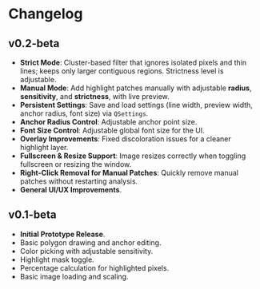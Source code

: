 # Changelog

## v0.2-beta
- **Strict Mode**: Cluster-based filter that ignores isolated pixels and thin lines; keeps only larger contiguous regions. Strictness level is adjustable.
- **Manual Mode**: Add highlight patches manually with adjustable **radius**, **sensitivity**, and **strictness**, with live preview.
- **Persistent Settings**: Save and load settings (line width, preview width, anchor radius, font size) via `QSettings`.
- **Anchor Radius Control**: Adjustable anchor point size.
- **Font Size Control**: Adjustable global font size for the UI.
- **Overlay Improvements**: Fixed discoloration issues for a cleaner highlight layer.
- **Fullscreen & Resize Support**: Image resizes correctly when toggling fullscreen or resizing the window.
- **Right-Click Removal for Manual Patches**: Quickly remove manual patches without restarting analysis.
- **General UI/UX Improvements**.

## v0.1-beta
- **Initial Prototype Release**.
- Basic polygon drawing and anchor editing.
- Color picking with adjustable sensitivity.
- Highlight mask toggle.
- Percentage calculation for highlighted pixels.
- Basic image loading and scaling.
